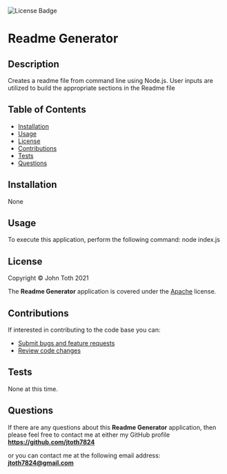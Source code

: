 ![License Badge](https://img.shields.io/badge/license-Apache-blue)

# Readme Generator

## Description

Creates a readme file from command line using Node.js.  User inputs are utilized to build the appropriate sections in the Readme file

## Table of Contents

* [Installation](#installation)
* [Usage](#usage)
* [License](#license)
* [Contributions](#contributions)
* [Tests](#tests)
* [Questions](#questions)


## Installation
None

## Usage
To execute this application, perform the following command:  node index.js

## License
Copyright &copy; John Toth 2021

The **Readme Generator** application is covered under the [Apache](https://www.apache.org/licenses/LICENSE-2.0.txt) license.

## Contributions
If interested in contributing to the code base you can:

* [Submit bugs and feature requests](https://github.com/jtoth7824/readmeGenerator/issues)
* [Review code changes](https://github.com/jtoth7824/readmeGenerator/pulls)

## Tests
None at this time.

## Questions
If there are any questions about this **Readme Generator** application, then please feel
 free to contact me at either my GitHub profile
**https://github.com/jtoth7824**

or you can contact me at the following email address:  **jtoth7824@gmail.com**
